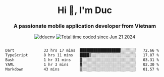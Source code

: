 <h1 align="center">
  Hi 👋, I'm  Duc</h1>
<h3 align="center">A passionate mobile application developer from Vietnam</h3>  
  
<p align="center"> <img src="https://komarev.com/ghpvc/?username=dducnv&label=Profile%20views&color=0e75b6&style=flat" alt="dducnv" /> 
<a href="https://wakatime.com/@4d2a2cd9-1bcb-4dd1-84a4-dce128a35137"><img src="https://wakatime.com/badge/user/4d2a2cd9-1bcb-4dd1-84a4-dce128a35137.svg" alt="Total time coded since Jun 21 2024" /></a>
</p>  

<div style="width: 100vw; overflow-x: auto; flex:center">
  <!--START_SECTION:waka-->

```txt
Dart             33 hrs 17 mins  ██████████████████░░░░░░░   72.66 %
TypeScript       8 hrs 11 mins   ████▒░░░░░░░░░░░░░░░░░░░░   17.87 %
Bash             1 hr 31 mins    ▓░░░░░░░░░░░░░░░░░░░░░░░░   03.31 %
YAML             1 hr 3 mins     ▓░░░░░░░░░░░░░░░░░░░░░░░░   02.30 %
Markdown         43 mins         ▒░░░░░░░░░░░░░░░░░░░░░░░░   01.57 %
```

<!--END_SECTION:waka-->
</div>




  
